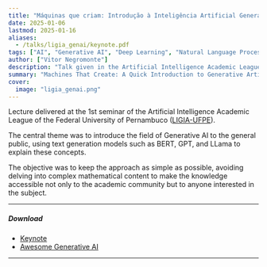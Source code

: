 ```yaml
---
title: "Máquinas que criam: Introdução à Inteligência Artificial Generativa para apressados"
date: 2025-01-06
lastmod: 2025-01-16
aliases:
  - /talks/ligia_genai/keynote.pdf
tags: ["AI", "Generative AI", "Deep Learning", "Natural Language Processing", "Keynote"]
author: ["Vitor Negromonte"]
description: "Talk given in the Artificial Intelligence Academic League (UFPE)"
summary: "Machines That Create: A Quick Introduction to Generative Artificial Intelligence."
cover:
  image: "ligia_genai.png"
---
```


Lecture delivered at the 1st seminar of the Artificial Intelligence Academic League of the Federal University of Pernambuco ([LIGIA-UFPE](https://www.instagram.com/ligia.ufpe/)).

The central theme was to introduce the field of Generative AI to the general public, using text generation models such as BERT, GPT, and LLama to explain these concepts.

The objective was to keep the approach as simple as possible, avoiding delving into complex mathematical content to make the knowledge accessible not only to the academic community but to anyone interested in the subject.

---

##### Download
+ [Keynote](keynote.pdf)
+ [Awesome Generative AI](https://github.com/filipecalegario/awesome-generative-ai)
---